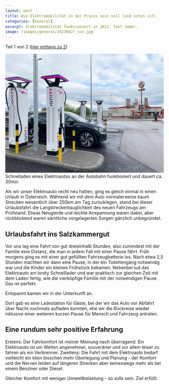 ```yaml
---
layout: post
title: Wie Elektromobilität in der Praxis sein soll (und schon ist)
categories: [General]
excerpt: Elektromobilität funktioniert in 2023, fast immer.
image: /images/general/20230427_suv.jpg
---
```


Teil 1 von 2 ([hier entlang zu 2](../wie_elektromobilitaet_nicht_sein_sollte_negative_erfahrung_schellladen_wien/))

![Volkswagen ID.4 an einer funktionierenden 50kW Schnellladesäule](../images/general/20230525_elektromobilitaet_laden_vw_id4-1.jpg)
Schnelladen eines Elektroautos an der Autobahn funktioniert und dauert ca. 30min

Als wir unser Elektroauto recht neu hatten, ging es gleich einmal in einen Urlaub in Österreich. Während wir mit dem Auto normalerweise kaum Strecken wesentlich über 250km am Tag zurücklegen, stand bei dieser Urlaubsfahrt die Langstreckentauglichkeit des neuen Fahrzeugs am Prüfstand.
Etwas Neugierde und leichte Anspannung waren dabei, aber rückblickend waren sämtliche vorgelagerten Sorgen gänzlich unbegründet.

## Urlaubsfahrt ins Salzkammergut

Vor uns lag eine Fahrt von gut dreieinhalb Stunden, also zumindest mit der Familie eine Distanz, die man in jedem Fall mit einer Pause fährt. Früh morgens ging es mit einer gut gefüllten Fahrzeugbatterie los. Nach etwa 2,5 Stunden machten wir dann eine Pause, in der ein Toilettengang notwendig war und die Kinder ein kleines Frühstück bekamen. Nebenbei lud das Elektroauto am Ionity Schnelllader und war praktisch zur gleichen Zeit mit dem Laden fertig, wie die vierköpfige Familie mit der notwendigen Pause. Das ist perfekt.

Entspannt kamen wir in der Unterkunft an.

Dort gab es eine Ladestation für Gäste, bei der wir das Auto vor Abfahrt über Nacht nochmals aufladen konnten, ehe wir die Rückreise wieder inklusive einer weiteren kurzen Pause für Mensch und Fahrzeug antraten.

## Eine rundum sehr positive Erfahrung

Erstens: Der Fahrkomfort ist meiner Meinung nach überragend. Ein Elektroauto ist um Welten angenehmer, souveräner und vor allem leiser zu fahren als ein Verbrenner.
Zweitens: Die Fahrt mit dem Elektroauto bedarf vielleicht ein klein bisschen mehr Überlegung und Planung - der Komfort und die Nerven leiden auf längeren Strecken aber keineswegs mehr als bei einem Benziner oder Diesel.

Gleicher Komfort mit weniger Umweltbelastung - so solls sein. Ziel erfüllt.
